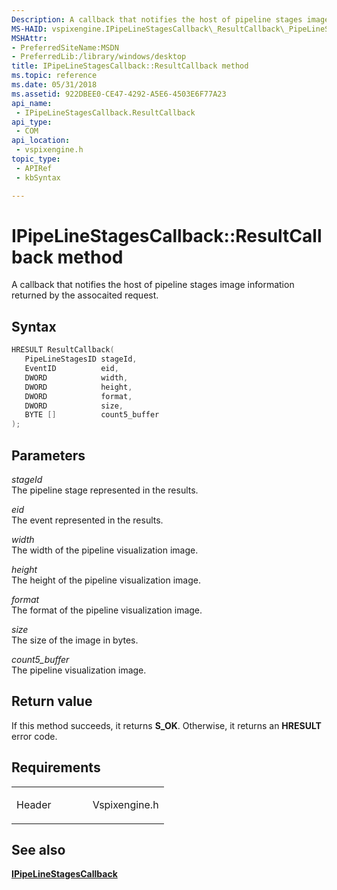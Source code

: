 ```yaml
---
Description: A callback that notifies the host of pipeline stages image information returned by the assocaited request.
MS-HAID: vspixengine.IPipeLineStagesCallback\_ResultCallback\_PipeLineStagesID\_EventID\_DWORD\_DWORD\_DWORD\_DWORD\_BYTE\_arr
MSHAttr:
- PreferredSiteName:MSDN
- PreferredLib:/library/windows/desktop
title: IPipeLineStagesCallback::ResultCallback method
ms.topic: reference
ms.date: 05/31/2018
ms.assetid: 922DBEE0-CE47-4292-A5E6-4503E6F77A23
api_name: 
 - IPipeLineStagesCallback.ResultCallback
api_type: 
 - COM
api_location: 
 - vspixengine.h
topic_type: 
 - APIRef
 - kbSyntax

---
```


# <span id="vspixengine.ipipelinestagescallback_resultcallback_pipelinestagesid_eventid_dword_dword_dword_dword_byte_arr"></span>IPipeLineStagesCallback::ResultCallback method

A callback that notifies the host of pipeline stages image information returned by the assocaited request.

## Syntax


```C++
HRESULT ResultCallback(
   PipeLineStagesID stageId,
   EventID          eid,
   DWORD            width,
   DWORD            height,
   DWORD            format,
   DWORD            size,
   BYTE []          count5_buffer
);
```

## Parameters

*stageId*   
The pipeline stage represented in the results.

*eid*   
The event represented in the results.

*width*   
The width of the pipeline visualization image.

*height*   
The height of the pipeline visualization image.

*format*   
The format of the pipeline visualization image.

*size*   
The size of the image in bytes.

*count5\_buffer*   
The pipeline visualization image.

## Return value

If this method succeeds, it returns **S\_OK**. Otherwise, it returns an **HRESULT** error code.

## Requirements

<table><colgroup><col style="width: 50%" /><col style="width: 50%" /></colgroup><tbody><tr class="odd"><td><p>Header</p></td><td>Vspixengine.h</td></tr></tbody></table>

## <span id="see_also"></span>See also

[**IPipeLineStagesCallback**](https://docs.microsoft.com/windows/desktop/direct3dtools/ipipelinestagescallback)

 

 



